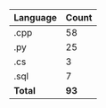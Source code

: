| Language | Count |
|----------|-------|
| .cpp | 58 |
| .py | 25 |
| .cs | 3 |
| .sql | 7 |
| **Total** | **93** |

